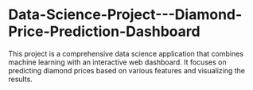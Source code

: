 # Data-Science-Project---Diamond-Price-Prediction-Dashboard
This project is a comprehensive data science application that combines machine learning with an interactive web dashboard. It focuses on predicting diamond prices based on various features and visualizing the results.

